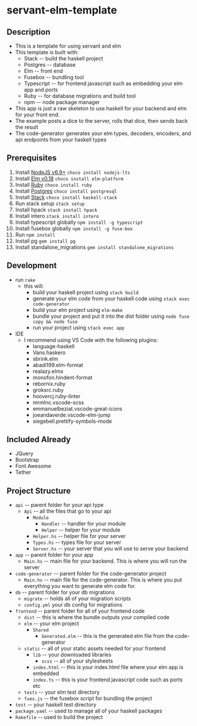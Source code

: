 # servant-elm-template

## Description
* This is a template for using servant and elm
* This template is built with:
    * Stack -- build the haskell project
    * Postgres -- database
    * Elm -- front end
    * Fusebox -- bundling tool
    * Typescript -- for frontend javascript such as embedding your elm app and ports
    * Ruby -- for database migrations and build tool
    * npm -- node package manager
* This app is just a raw skeleton to use haskell for your backend and elm for your front end.
* The example posts a dice to the server, rolls that dice, then sends back the result
* The code-generator generates your elm types, decoders, encoders, and api endpoints from your haskell types

## Prerequisites
1. Install [NodeJS v6.9+](https://nodejs.org/en/download/current/) `choco install nodejs-lts`
2. Install [Elm v0.18](https://guide.elm-lang.org/install.html) `choco install elm-platform`
3. Install [Ruby](https://www.ruby-lang.org/en/documentation/installation/) `choco install ruby`
4. Install [Postgres](https://www.postgresql.org/) `choco install postgresql`
5. Install [Stack](https://docs.haskellstack.org/en/stable/README/) `choco install haskell-stack`
6. Run stack setup `stack setup`
7. Install hpack `stack install hpack`
8. Install intero `stack install intero`
9. Install typescript globally `npm install -g typescript`
10. Install fusebox globally `npm install -g fuse-box`
11. Run `npm install`
12. Install pg `gem install pg`
13. Install standalone_migrations `gem install standalone_migrations`

## Development
* run `rake`
    * this will:
        * build your haskell project using `stack build`
        * generate your elm code from your haskell code using `stack exec code-generator`
        * build your elm project using `elm-make`
        * bundle your project and put it into the dist folder using `node fuse copy && node fuse`
        * run your project using `stack exec app`
* IDE
   * I recommend using VS Code with the following plugins:
      * language-haskell
      * Vans.haskero
      * sbrink.elm
      * abadi199.elm-format
      * realazy.elmx
      * monofon.hindent-format
      * rebornix.ruby
      * groksrc.ruby
      * hoovercj.ruby-linter
      * mrmInc.vscode-scss
      * emmanuelbeziat.vscode-great-icons
      * joeandaverde.vscode-elm-jump
      * siegebell.prettify-symbols-mode

## Included Already
* JQuery
* Bootstrap
* Font Awesome
* Tether

## Project Structure
* `api` -- parent folder for your api type
    * `Api` -- all the files that go to your api
        * `Module`
            * `Handler` -- handler for your module
            * `Helper` -- helper for your module
        * `Helper.hs` -- helper file for your server
        * `Types.hs` -- types file for your server
        * `Server.hs` -- your server that you will use to serve your backend
* `app` -- parent folder for your app
    * `Main.hs` -- main file for your backend.  This is where you will run the server
* `code-generator` -- parent folder for the code-generator project
    * `Main.hs` -- main file for the code-generator.  This is where you put everything you want to generate elm code for.
* `db` -- parent folder for your db migrations
    * `migrate` -- holds all of your migration scripts
    * `config.yml` your db config for migrations
* `frontend` -- parent folder for all of your frontend code
    * `dist` -- this is where the bundle outputs your compiled code
    * `elm` -- your elm project
        * `Shared`
            * `Generated.elm` -- this is the generated elm file from the code-generator
    * `static` -- all of your static assets needed for your frontend
        * `lib` -- your downloaded libraries
            * `scss` -- all of your stylesheets
        * `index.html` -- this is your index.html file where your elm app is embedded
        * `index.ts` -- this is your frontend javascript code such as ports etc
    * `tests` -- your elm test directory
    * `fues.js` -- the fusebox script for bundling the project
* `test` -- your haskell test directory
* `package.yaml` -- used to manage all of your haskell packages
* `Rakefile` -- used to build the project
